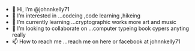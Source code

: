 - 👋 Hi, I’m @johnnkelly71
- 👀 I’m interested in ...codeing ,code learning ,hikeing 
- 🌱 I’m currently learning ...cryptographic works more art and music 
- 💞️ I’m looking to collaborate on ...computer typeing book cypers anyting really 
- 📫 How to reach me ...reach me on here or facebook at johnnkelly71

<!---
johnnkelly71/johnnkelly71 is a ✨ special ✨ repository because its `README.md` (this file) appears on your GitHub profile.
You can click the Preview link to take a look at your changes.
--->
